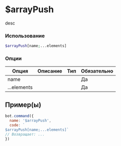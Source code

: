 # $arrayPush
desc
### Использование
```php
$arrayPush[name;...elements]
```

### Опции

| Опция | Описание | Тип | Обязательно |
|--------|-------------|------|----------|
| name |  |  | Да | 
| ...elements |  |  | Да | 
## Пример(ы)

```javascript
bot.command({
  name: '$arrayPush',
  code: `
$arrayPush[name;...elements]`
// Возвращает: ...
})
```
